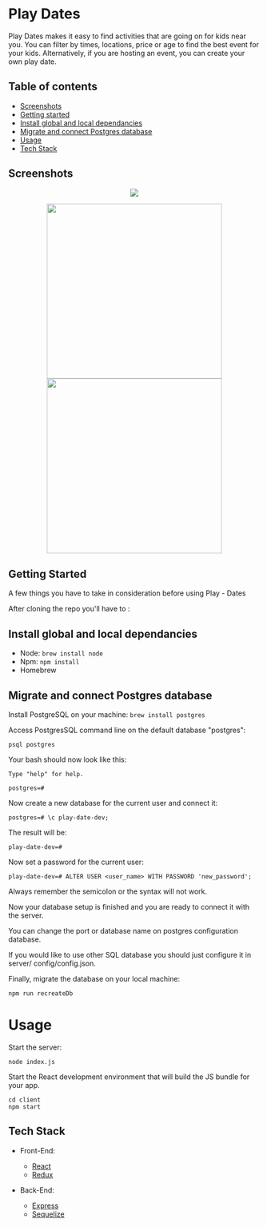
# Play Dates


<p>
Play Dates makes it easy to find activities that are going on for kids near you.  You can filter by times, locations, price or age to find the best event for your kids. Alternatively, if you are hosting an event, you can create your own play date.
</p>

## Table of contents
- [Screenshots](#screenshots)
- [Getting started](#getting-started)
- [Install global and local dependancies](#install-global-and-local-dependancies)
- [Migrate and connect Postgres database](#migrate-and-connect-postgres-database)
- [Usage](#usage)
- [Tech Stack](#tech-stack)


## Screenshots

<p align="center">
  <img src= "https://res.cloudinary.com/cjrrcrosr/image/upload/v1544297572/Screenshot_2018-12-08_at_20.11.45.png"/>
  </p>
  <p align="center">
  <img src= "https://res.cloudinary.com/cjrrcrosr/image/upload/v1544439529/Screenshot_2018-12-10_at_11.58.02.png" height="350px"/>   <img src= "https://res.cloudinary.com/cjrrcrosr/image/upload/c_scale,w_300/v1544297570/Screenshot_2018-12-08_at_20.23.09.png"height="350px"/>
  </p>
 
 

## Getting Started
A few things you have to take in consideration before using Play - Dates

After cloning the repo you'll have to :


## Install global and local dependancies

- Node: ```brew install node```
- Npm: ```npm install```
- Homebrew


## Migrate and connect Postgres database
Install PostgreSQL on your machine:
```brew install postgres```

Access PostgresSQL command line on the default database "postgres":

```psql postgres```

Your bash should now look like this:
```psql (10.5)
Type "help" for help.

postgres=#
```

Now create a new database for the current user and connect it:

```postgres=# CREATE DATABASE play-date-dev;
postgres=# \c play-date-dev;
```

The result will be:
```You are now connected to database "play-date-dev" as user <user-name>.
play-date-dev=#
```

Now set a password for the current user:

```play-date-dev=# ALTER USER <user_name> WITH PASSWORD 'new_password';```

Always remember the semicolon or the syntax will not work.

Now your database setup is finished and you are ready to connect it with the server.

You can change the port or database name on postgres configuration database.

If you would like to use other SQL database you should just configure it in server/ config/config.json.

Finally, migrate the database on your local machine:
```cd server
npm run recreateDb
```

# Usage
Start the server:
```cd server
node index.js
```

Start the React development environment that will build the JS bundle for your app.
```
cd client
npm start
```


## Tech Stack

* Front-End:
  * [React](https://reactjs.org/) 
  * [Redux](https://redux.js.org/)
  
* Back-End:
  * [Express](https://expressjs.com/) 
  * [Sequelize](https://expressjs.com/) 
  
